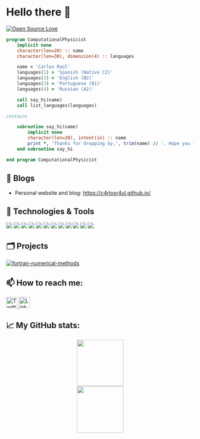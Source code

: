  # Hello there 👋

[![Open Source Love](https://badges.frapsoft.com/os/v2/open-source.svg?v=103)](https://github.com/ellerbrock/open-source-badges/)

```fortran
program ComputationalPhysicist
    implicit none
    character(len=20) :: name
    character(len=30), dimension(4) :: languages 

    name = 'Carlos Raúl'
    languages(1) = 'Spanish (Native C2)' 
    languages(2) = 'English (B2)'        
    languages(3) = 'Portuguese (B1)'
    languages(4) = 'Russian (A2)'

    call say_hi(name)
    call list_languages(languages)

contains

    subroutine say_hi(name)
        implicit none
        character(len=20), intent(in) :: name
        print *, 'Thanks for dropping by,', trim(name) // '. Hope you find some of my work interesting.'
    end subroutine say_hi

end program ComputationalPhysicist

```

## 📝 Blogs

- Personal website and blog: https://c4rlosr4ul.github.io/

## 🔧 Technologies & Tools

![](https://img.shields.io/badge/OS-Linux-informational?style=flat&logo=linux&logoColor=white&color=6aa6f8)
![](https://img.shields.io/badge/Editor-VS_Code-informational?style=flat&logo=visual-studio-code&logoColor=white&color=6aa6f8)
![](https://img.shields.io/badge/Editor-Vim-informational?style=flat&logo=vim&logoColor=white&color=6aa6f8)
![](https://img.shields.io/badge/Editor-Neovim-informational?style=flat&logo=neovim&logoColor=white&color=6aa6f8)
![](https://img.shields.io/badge/Shell-Bash-informational?style=flat&logo=gnu-bash&logoColor=white&color=6aa6f8)
![](https://img.shields.io/badge/Code-Python-informational?style=flat&logo=python&logoColor=white&color=6aa6f8)
![](https://img.shields.io/badge/Code-Fortran-informational?style=flat&logo=fortran&logoColor=white&color=6aa6f8)
![](https://img.shields.io/badge/Code-R-informational?style=flat&logo=r&logoColor=white&color=6aa6f8)
![](https://img.shields.io/badge/Tools-Git-informational?style=flat&logo=git&logoColor=white&color=6aa6f8)
![](https://img.shields.io/badge/Tools-GitHub-informational?style=flat&logo=github&logoColor=white&color=6aa6f8)
![](https://img.shields.io/badge/Tools-Latex-informational?style=flat&logo=latex&logoColor=white&color=6aa6f8)
![](https://img.shields.io/badge/Tools-AI-informational?style=flat&logo=ai&logoColor=white&color=6aa6f8)

## 🗂️ Projects
<a href="https://github.com/c4rlosr4ul/fortran-numerical-methods">
  <img align="center" src="https://github-readme-stats.vercel.app/api/pin/?username=c4rlosr4ul&repo=fortran-numerical-methods&show_icons=true&line_height=27&title_color=6aa6f8&text_color=8a919a&icon_color=6aa6f8&bg_color=22272e" alt="fortran-numerical-methods" />
</a>

## 📫 How to reach me:

<a href="https://twitter.com/carlosraulps">
  <img alt="Twitter" src="https://raw.githubusercontent.com/rahuldkjain/github-profile-readme-generator/master/src/images/icons/Social/twitter.svg" width="30">
</a>
<a href="https://www.linkedin.com/in/carlos-ra%C3%BAl-p-s-b2b86624b/">
  <img alt="LinkedIn" src="https://raw.githubusercontent.com/rahuldkjain/github-profile-readme-generator/master/src/images/icons/Social/linked-in-alt.svg" width="30">
</a>


## 📈 My GitHub stats:

<div align="center">
  <img height="125px" src="https://github-readme-stats.vercel.app/api?username=c4rlosr4ul&show_icons=true&theme=dark" />
</div>
<div align="center">
  <img height="125px" src="https://github-readme-stats.vercel.app/api/top-langs/?username=c4rlosr4ul&hide=html&layout=compact&theme=dark" />
</div>

<!---
CrlsPrm/CrlsPrm is a ✨ special ✨ repository because its `README.md` (this file) appears on your GitHub profile.
You can click the Preview link to take a look at your changes.
--->
